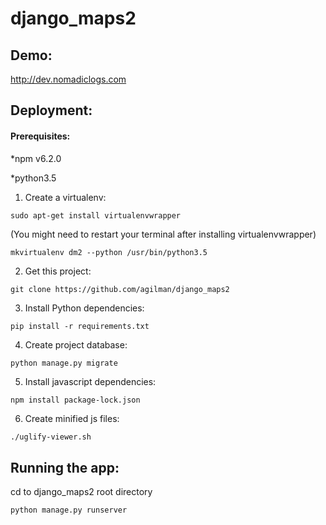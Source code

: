 # django_maps2

## Demo:
http://dev.nomadiclogs.com


## Deployment:

#### Prerequisites:

*npm v6.2.0

*python3.5

1. Create a virtualenv:

`sudo apt-get install virtualenvwrapper`

(You might need to restart your terminal after installing virtualenvwrapper)

`mkvirtualenv dm2 --python /usr/bin/python3.5`

2. Get this project:

`git clone https://github.com/agilman/django_maps2`

3. Install Python dependencies:

```cd django_maps2
pip install -r requirements.txt
```

4. Create project database:

`python manage.py migrate`

5. Install javascript dependencies:

```cd maps/www/
npm install package-lock.json
```

6. Create minified js files:

```./uglify-editor.sh
./uglify-viewer.sh
```

## Running the app:

cd to django_maps2 root directory

`python manage.py runserver`

